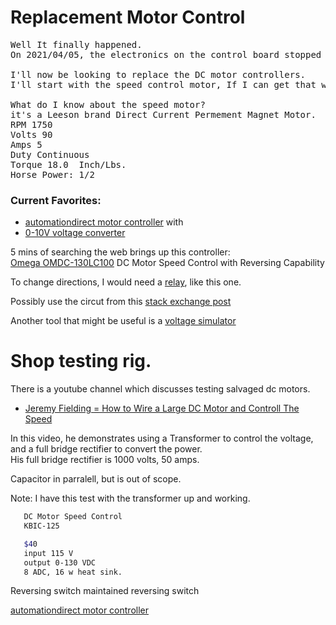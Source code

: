 # Replacement Motor Control

<pre>
Well It finally happened.
On 2021/04/05, the electronics on the control board stopped functioning.  

I'll now be looking to replace the DC motor controllers.  
I'll start with the speed control motor, If I can get that working, I'll proceed to the incline motor.  

What do I know about the speed motor?
it's a Leeson brand Direct Current Permement Magnet Motor.  
RPM 1750
Volts 90
Amps 5
Duty Continuous
Torque 18.0  Inch/Lbs. 
Horse Power: 1/2 
</pre>


### Current Favorites: 

  - [automationdirect motor controller]
with
  - [0-10V voltage converter]


5 mins of searching the web brings up this controller: <br/>
[Omega OMDC-130LC100] DC Motor Speed Control with Reversing Capability

To change directions, I would need a [relay], like this one.

Possibly use the circut from this [stack exchange post]

Another tool that might be useful is a [voltage simulator]

# Shop testing rig.  
There is a youtube channel which discusses testing salvaged dc motors.  
  - [Jeremy Fielding = How to Wire a Large DC Motor and Controll The Speed]

In this video, he demonstrates using a Transformer to control the voltage, and a full bridge rectifier to convert the power.  
His full bridge rectifier is 1000 volts, 50 amps.  

Capacitor in parralell, but is out of scope. 

Note: I have this test with the transformer up and working. 

```sh 
   DC Motor Speed Control
   KBIC-125

   $40
   input 115 V
   output 0-130 VDC
   8 ADC, 16 w heat sink.
```


Reversing switch
maintained reversing switch

[automationdirect motor controller]

<!-- Links -->
[Omega OMDC-130LC100]: https://www.omega.com/en-us/control-monitoring/motion-and-position/speed-controllers/omdc-130-series/p/OMDC-130LC100
[relay]: https://wiki.seeedstudio.com/Grove-SPDT_Relay_30A/#:~:text=The%20SPDT%20Relay(30A)%20is,normally%20closed%20terminal%20have%20continuity.

[voltage simulator]: https://plctools.com/analog-simulator-and-generator-with-lcd-0-10vdc-and-4-20ma/?gclid=CjwKCAjwjbCDBhAwEiwAiudBywzPKOBNzkBl22vg_1nG8vt0JkSl3Sjt2C_kO1iiuhbrtrwZ3A0K1hoClDMQAvD_BwE

[stack exchange post]:https://electronics.stackexchange.com/questions/425653/amplifier-for-10v-led-dimmer-control-using-raspberry-pi

[Jeremy Fielding = How to Wire a Large DC Motor and Controll The Speed]: https://www.youtube.com/watch?v=ASywVBU0ZwE

[automationdirect motor controller]: https://www.automationdirect.com/adc/shopping/catalog/drives_-a-_soft_starters/dc_drives/high_voltage_(%3E_50v)/open_frame_-z-_reversing/gsd7-120-10cr30

[0-10V voltage converter]: https://www.amazon.com/gp/product/B08JTDJXLY/ref=ox_sc_act_title_1?smid=A2RFU0Q5Y99ZUG&psc=1
